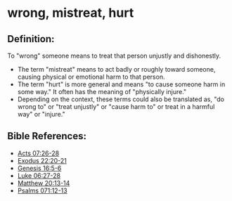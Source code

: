 # wrong, mistreat, hurt #

## Definition: ##

To "wrong" someone means to treat that person unjustly and dishonestly.

* The term "mistreat" means to act badly or roughly toward someone, causing physical or emotional harm to that person.
* The term "hurt" is more general and means "to cause someone harm in some way." It often has the meaning of "physically injure."
* Depending on the context, these terms could also be translated as, "do wrong to" or "treat unjustly" or "cause harm to" or treat in a harmful way" or "injure."

## Bible References: ##

* [Acts 07:26-28](https://door43.org/en/bible/notes/act/07/26)
* [Exodus 22:20-21](https://door43.org/en/bible/notes/exo/22/20)
* [Genesis 16:5-6](https://door43.org/en/bible/notes/gen/16/05)
* [Luke 06:27-28](https://door43.org/en/bible/notes/luk/06/27)
* [Matthew 20:13-14](https://door43.org/en/bible/notes/mat/20/13)
* [Psalms 071:12-13](https://door43.org/en/bible/notes/psa/071/012)


